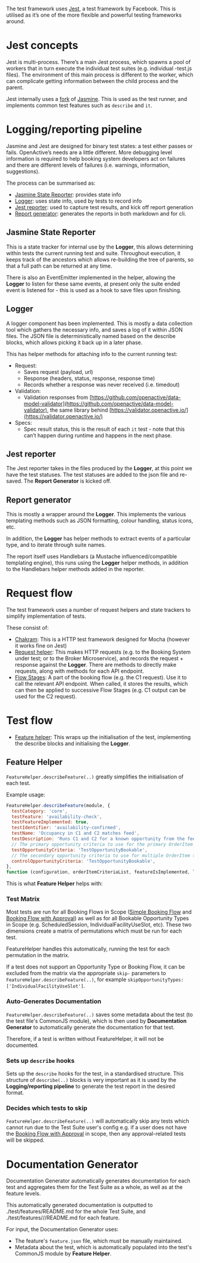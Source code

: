 The test framework uses [Jest](https://jestjs.io/), a test framework by Facebook. This is utilised as it’s one of the more flexible and powerful testing frameworks around.

# Jest concepts

Jest is multi-process. There’s a main Jest process, which spawns a pool of workers that in turn execute the individual test suites (e.g. individual -test.js files). The environment of this main process is different to the worker, which can complicate getting information between the child process and the parent.

Jest internally uses a [fork](https://github.com/facebook/jest/tree/master/packages/jest-jasmine2) of [Jasmine](https://jasmine.github.io/). This is used as the test runner, and implements common test features such as `describe` and `it`.

# Logging/reporting pipeline

Jasmine and Jest are designed for binary test states: a test either passes or fails. OpenActive’s needs are a little different. More debugging level information is required to help booking system developers act on failures and there are different levels of failures (i.e. warnings, information, suggestions).

The process can be summarised as:

- [Jasmine State Reporter](test/test-framework/jasmine-state-reporter.js): provides state info
- [Logger](test/helpers/logger.js): uses state info, used by tests to record info
- [Jest reporter](test/reporter.js): used to capture test results, and kick off report generation
- [Report generator](test/report-generator.js): generates the reports in both markdown and for cli.

## Jasmine State Reporter

This is a state tracker for internal use by the **Logger**, this allows determining within tests the current running test and suite. Throughout execution, it keeps track of the ancestors which allows re-building the tree of parents, so that a full path can be returned at any time.

There is also an EventEmitter implemented in the helper, allowing the **Logger** to listen for these same events, at present only the suite ended event is listened for - this is used as a hook to save files upon finishing.

## Logger

A logger component has been implemented. This is mostly a data collection tool which gathers the necessary info, and saves a log of it within JSON files. The JSON file is deterministically named based on the describe blocks, which allows picking it back up in a later phase.

This has helper methods for attaching info to the current running test:

- Request:
    - Saves request (payload, url)
    - Response (headers, status, response, response time)
    - Records whether a response was never received (i.e. timedout)
- Validation:
    - Validation responses from [https://github.com/openactive/data-model-validator](https://github.com/openactive/data-model-validator), the same library behind [https://validator.openactive.io/](https://validator.openactive.io/)
- Specs:
    - Spec result status, this is the result of each `it` test - note that this can’t happen during runtime and happens in the next phase.

## Jest reporter

The Jest reporter takes in the files produced by the **Logger**, at this point we have the test statuses. The test statuses are added to the json file and re-saved. The **Report Generator** is kicked off.

## Report generator

This is mostly a wrapper around the **Logger**. This implements the various templating methods such as JSON formatting, colour handling, status icons, etc.

In addition, the **Logger** has helper methods to extract events of a particular type, and to iterate through suite names.

The report itself uses Handlebars (a Mustache influenced/compatible templating engine), this runs using the **Logger** helper methods, in addition to the Handlebars helper methods added in the reporter.


# Request flow

The test framework uses a number of request helpers and state trackers to simplify implementation of tests.

These consist of:

- [Chakram](http://dareid.github.io/chakram/): This is a HTTP test framework designed for Mocha (however it works fine on Jest)
- [Request helper](test/helpers/request-helper.js): This makes HTTP requests (e.g. to the Booking System under test; or to the Broker Microservice), and records the request + response against the **Logger**. There are methods to directly make requests, along with methods for each API endpoint.
- [Flow Stages](test/helpers/flow-stages/flow-stage.js): A part of the booking flow (e.g. the C1 request). Use it to call the relevant API endpoint. When called, it stores the results, which can then be applied to successive Flow Stages (e.g. C1 output can be used for the C2 request).

# Test flow

- [Feature helper](test/helpers/feature-helper.js): This wraps up the initialisation of the test, implementing the describe blocks and initialising the **Logger**.

## Feature Helper

`FeatureHelper.describeFeature(..)` greatly simplifies the initialisation of each test.

Example usage:

```js
FeatureHelper.describeFeature(module, {
  testCategory: 'core',
  testFeature: 'availability-check',
  testFeatureImplemented: true,
  testIdentifier: 'availability-confirmed',
  testName: 'Occupancy in C1 and C2 matches feed',
  testDescription: 'Runs C1 and C2 for a known opportunity from the feed, and compares the results to those attained from the feed.',
  // The primary opportunity criteria to use for the primary OrderItem under test
  testOpportunityCriteria: 'TestOpportunityBookable',
  // The secondary opportunity criteria to use for multiple OrderItem tests
  controlOpportunityCriteria: 'TestOpportunityBookable',
},
function (configuration, orderItemCriteriaList, featureIsImplemented, logger) {
```

This is what **Feature Helper** helps with:

### Test Matrix

Most tests are run for all Booking Flows in Scope ([Simple Booking Flow](https://openactive.io/open-booking-api/EditorsDraft/#simple-booking-flow) and [Booking Flow with Approval](https://openactive.io/open-booking-api/EditorsDraft/#booking-flow-with-approval)) as well as for all Bookable Opportunity Types in Scope (e.g. ScheduledSession, IndividualFacilityUseSlot, etc). These two dimensions create a matrix of permutations which must be run for each test.

FeatureHelper handles this automatically, running the test for each permutation in the matrix.

If a test does not support an Opportunity Type or Booking Flow, it can be excluded from the matrix via the appropriate `skip-` parameters to `FeatureHelper.describeFeature(..)`, for example `skipOpportunityTypes: ['IndividualFacilityUseSlot']`.

### Auto-Generates Documentation

`FeatureHelper.describeFeature(..)` saves some metadata about the test (to the test file's CommonJS module), which is then used by **Documentation Generator** to automatically generate the documentation for that test.

Therefore, if a test is written without FeatureHelper, it will not be documented.

### Sets up `describe` hooks

Sets up the `describe` hooks for the test, in a standardised structure. This structure of `describe(..)` blocks is very important as it is used by the **Logging/reporting pipeline** to generate the test report in the desired format.

### Decides which tests to skip

`FeatureHelper.describeFeature(..)` will automatically skip any tests which cannot run due to the Test Suite user's config e.g. if a user does not have the [Booking Flow with Approval](https://openactive.io/open-booking-api/EditorsDraft/#booking-flow-with-approval) in scope, then any approval-related tests will be skipped.

# Documentation Generator

Documentation Generator automatically generates documentation for each test and aggregates them for the Test Suite as a whole, as well as at the feature levels.

This automatically generated documentation is outputted to ./test/features/README.md for the whole Test Suite, and ./test/features/<CATEGORY>/<FEATURE>/README.md for each feature.

For input, the Documentation Generator uses:

- The feature's `feature.json` file, which must be manually maintained.
- Metadata about the test, which is automatically populated into the test's CommonJS module by **Feature Helper**.
